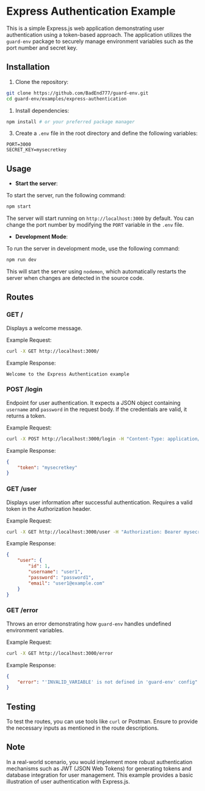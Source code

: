 # Express Authentication Example

This is a simple Express.js web application demonstrating user authentication using a token-based approach. The application utilizes the `guard-env` package to securely manage environment variables such as the port number and secret key.

## Installation

1. Clone the repository:

```bash
git clone https://github.com/BadEnd777/guard-env.git
cd guard-env/examples/express-authentication
```

1. Install dependencies:

```bash
npm install # or your preferred package manager
```

3. Create a `.env` file in the root directory and define the following variables:

```
PORT=3000
SECRET_KEY=mysecretkey
```

## Usage

-   **Start the server**:

To start the server, run the following command:

```bash
npm start
```

The server will start running on `http://localhost:3000` by default. You can change the port number by modifying the `PORT` variable in the `.env` file.

-   **Development Mode**:

To run the server in development mode, use the following command:

```bash
npm run dev
```

This will start the server using `nodemon`, which automatically restarts the server when changes are detected in the source code.

## Routes

### GET /

Displays a welcome message.

Example Request:

```bash
curl -X GET http://localhost:3000/
```

Example Response:

```plaintext
Welcome to the Express Authentication example
```

### POST /login

Endpoint for user authentication. It expects a JSON object containing `username` and `password` in the request body. If the credentials are valid, it returns a token.

Example Request:

```bash
curl -X POST http://localhost:3000/login -H "Content-Type: application/json" -d '{"username": "user1", "password": "password1"}'
```

Example Response:

```json
{
    "token": "mysecretkey"
}
```

### GET /user

Displays user information after successful authentication. Requires a valid token in the Authorization header.

Example Request:

```bash
curl -X GET http://localhost:3000/user -H "Authorization: Bearer mysecretkey"
```

Example Response:

```json
{
    "user": {
        "id": 1,
        "username": "user1",
        "password": "password1",
        "email": "user1@example.com"
    }
}
```

### GET /error

Throws an error demonstrating how `guard-env` handles undefined environment variables.

Example Request:

```bash
curl -X GET http://localhost:3000/error
```

Example Response:

```json
{
    "error": "'INVALID_VARIABLE' is not defined in 'guard-env' config"
}
```

## Testing

To test the routes, you can use tools like `curl` or Postman. Ensure to provide the necessary inputs as mentioned in the route descriptions.

## Note

In a real-world scenario, you would implement more robust authentication mechanisms such as JWT (JSON Web Tokens) for generating tokens and database integration for user management. This example provides a basic illustration of user authentication with Express.js.
